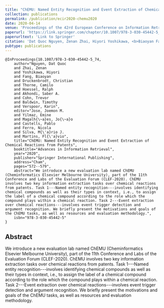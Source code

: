 ```yaml
---
title: "ChEMU: Named Entity Recognition and Event Extraction of Chemical Reactions from Patents"
collection: publications
permalink: /publication/ecir2020-chemu2020
date: 2020-04-14
venue: 'Proceedings of the 42rd European Conference on Information Retrieval'
paperurl: 'https://link.springer.com/chapter/10.1007/978-3-030-45442-5_74'
paperurltext: 'Link to Springer'
citation: 'Dat Quoc Nguyen, Zenan Zhai, Hiyori Yoshikawa, <b>Biaoyan Fang<\b>, Christian Druckenbrodt, Camilo Thorne, Ralph Hoessel, Saber A. Akhondi, Trevor Cohn, Timothy Baldwin and Karin Verspoor (2020) <a href="http://biaoyanf.github.io/files/papers/ecir2020-chemu2020.pdf"><u>ChEMU: Named Entity Recognition and Event Extraction of Chemical Reactions from Patents</u></a>. In <i>Proceedings of the 42rd European Conference on Information Retrieval (ECIR 2020)</i>,  Lisbon, Portugal.'
pubtype: publications
---
```


```
@InProceedings{10.1007/978-3-030-45442-5_74,
    author="Nguyen, Dat Quoc
    and Zhai, Zenan
    and Yoshikawa, Hiyori
    and Fang, Biaoyan
    and Druckenbrodt, Christian
    and Thorne, Camilo
    and Hoessel, Ralph
    and Akhondi, Saber A.
    and Cohn, Trevor
    and Baldwin, Timothy
    and Verspoor, Karin",
    editor="Jose, Joemon M.
    and Yilmaz, Emine
    and Magalh{\~a}es, Jo{\~a}o
    and Castells, Pablo
    and Ferro, Nicola
    and Silva, M{\'a}rio J.
    and Martins, Fl{\'a}vio",
    title="ChEMU: Named Entity Recognition and Event Extraction of Chemical Reactions from Patents",
    booktitle="Advances in Information Retrieval",
    year="2020",
    publisher="Springer International Publishing",
    address="Cham",
    pages="572--579",
    abstract="We introduce a new evaluation lab named ChEMU (Cheminformatics Elsevier Melbourne University), part of the 11th Conference and Labs of the Evaluation Forum (CLEF-2020). ChEMU involves two key information extraction tasks over chemical reactions from patents. Task 1---Named entity recognition---involves identifying chemical compounds as well as their types in context, i.e., to assign the label of a chemical compound according to the role which the compound plays within a chemical reaction. Task 2---Event extraction over chemical reactions---involves event trigger detection and argument recognition. We briefly present the motivations and goals of the ChEMU tasks, as well as resources and evaluation methodology.",
    isbn="978-3-030-45442-5"
}
```

## Abstract 
We introduce a new evaluation lab named ChEMU (Cheminformatics Elsevier Melbourne University), part of the 11th Conference and Labs of the Evaluation Forum (CLEF-2020). ChEMU involves two key information extraction tasks over chemical reactions from patents. Task 1---Named entity recognition---involves identifying chemical compounds as well as their types in context, i.e., to assign the label of a chemical compound according to the role which the compound plays within a chemical reaction. Task 2---Event extraction over chemical reactions---involves event trigger detection and argument recognition. We briefly present the motivations and goals of the ChEMU tasks, as well as resources and evaluation methodology.